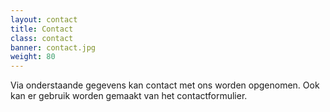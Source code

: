 ```yaml
---
layout: contact
title: Contact
class: contact
banner: contact.jpg
weight: 80
---
```

Via onderstaande gegevens kan contact met ons worden opgenomen. Ook kan er gebruik worden gemaakt van het contactformulier.
